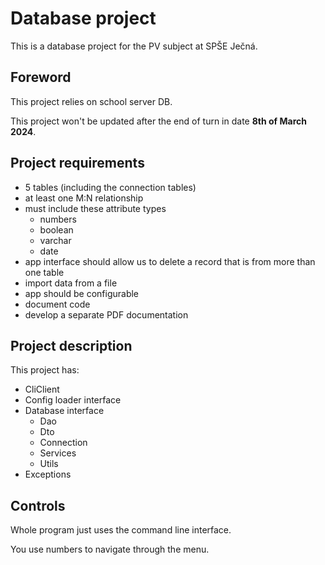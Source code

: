 ﻿# Database project
This is a database project for the PV subject at SPŠE Ječná.

## Foreword
This project relies on school server DB.

This project won't be updated after the end of turn in date **8th of March 2024**.

## Project requirements
- 5 tables (including the connection tables)
- at least one M:N relationship
- must include these attribute types
  - numbers
  - boolean
  - varchar
  - date
- app interface should allow us to delete a record that is from more than one table
- import data from a file
- app should be configurable
- document code 
- develop a separate PDF documentation

## Project description
This project has:
- CliClient
- Config loader interface
- Database interface
  - Dao
  - Dto
  - Connection
  - Services
  - Utils
- Exceptions
## Controls
Whole program just uses the command line interface.

You use numbers to navigate through the menu.
